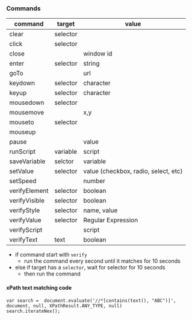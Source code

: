 ### Commands

| command      | target   | value
| ------------ | -------- | -----------------------------------------------
|clear         | selector |
|click         | selector |
|close         |          | window id
|enter         | selector | string
|goTo          |          | url
|keydown       | selector | character
|keyup         | selector | character
|mousedown     | selector |
|mousemove     |          | x,y
|mouseto       | selector |
|mouseup       |          |
|pause         |          | value
|runScript     | variable | script
|saveVariable  | selctor  | variable
|setValue      | selector | value (checkbox, radio, select, etc)
|setSpeed      |          | number
|verifyElement | selector | boolean
|verifyVisible | selector | boolean
|verifyStyle   | selector | name, value
|verifyValue   | selector | Regular Expression
|verifyScript  |          | script
|verifyText    | text     | boolean

* if command start with `verify`
  * run the command every second until it matches for 10 seconds
* else if target has a `selector`, wait for selector for 10 seconds
  * then run the command

#### xPath text matching code
```
var search =  document.evaluate('//*[contains(text(), "ABC")]', document, null, XPathResult.ANY_TYPE, null)
search.iterateNex();
```
